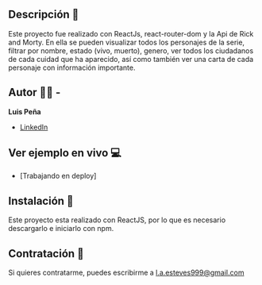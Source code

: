 ## Descripción 📖

Este proyecto fue realizado con ReactJs, react-router-dom y la Api de Rick and Morty. En ella se pueden visualizar todos los personajes de la serie, filtrar por nombre, estado (vivo, muerto), genero, ver todos los ciudadanos de cada cuidad que ha aparecido, así como también ver una carta de cada personaje con información importante. 

## Autor 🧔🏻 -
**Luis Peña**

* [LinkedIn](https://www.linkedin.com/in/lapee/)

## Ver ejemplo en vivo 💻
- [Trabajando en deploy]

## Instalación 📀
Este proyecto esta realizado con ReactJS, por lo que es necesario descargarlo e iniciarlo con npm.

## Contratación 📧
Si quieres contratarme, puedes escribirme a l.a.esteves999@gmail.com 
